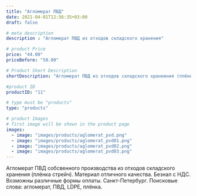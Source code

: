 ```yaml
---
title: "Агломерат ПВД"
date: 2021-04-01T12:56:35+03:00
draft: false

# meta description
description : "Агломерат ПВД из отходов складского хранения"

# product Price
price: "44.00"
priceBefore: "50.00"

# Product Short Description
shortDescription: "Агломерат ПВД из отходов складского хранеиния (плёнка стрейч)."

#product ID
productID: "11"

# type must be "products"
type: "products"

# product Images
# first image will be shown in the product page
images:
  - image: "images/products/aglomerat_pvd.png"
  - image: "images/products/aglomerat_pvd01.png"
  - image: "images/products/aglomerat_pvd02.png"
  - image: "images/products/aglomerat_pvd03.png"
---
```


Агломерат ПВД собсвенного производства из отходов складского хранения (плёнка стрейч). Материал отличного качества. Безнал с НДС. Возможны различные формы оплаты. Санкт-Петербург. Поисковые слова: агломерат, ПВД, LDPE, плёнка.
